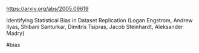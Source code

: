 https://arxiv.org/abs/2005.09619

Identifying Statistical Bias in Dataset Replication (Logan Engstrom, Andrew Ilyas, Shibani Santurkar, Dimitris Tsipras, Jacob Steinhardt, Aleksander Madry)

#bias
